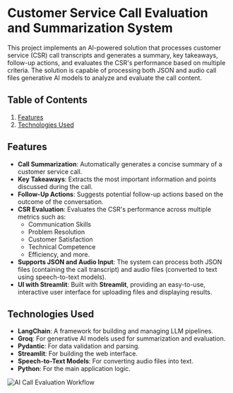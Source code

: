 # **Customer Service Call Evaluation and Summarization System**

This project implements an AI-powered solution that processes customer service (CSR) call transcripts and generates a summary, key takeaways, follow-up actions, and evaluates the CSR's performance based on multiple criteria. The solution is capable of processing both JSON and audio call files generative AI models to analyze and evaluate the call content.

## **Table of Contents**
1. [Features](#features)
2. [Technologies Used](#technologies-used)

## **Features**
- **Call Summarization**: Automatically generates a concise summary of a customer service call.
- **Key Takeaways**: Extracts the most important information and points discussed during the call.
- **Follow-Up Actions**: Suggests potential follow-up actions based on the outcome of the conversation.
- **CSR Evaluation**: Evaluates the CSR's performance across multiple metrics such as:
  - Communication Skills
  - Problem Resolution
  - Customer Satisfaction
  - Technical Competence
  - Efficiency, and more.
- **Supports JSON and Audio Input**: The system can process both JSON files (containing the call transcript) and audio files (converted to text using speech-to-text models).
- **UI with Streamlit**: Built with **Streamlit**, providing an easy-to-use, interactive user interface for uploading files and displaying results.

## **Technologies Used**
- **LangChain**: A framework for building and managing LLM pipelines.
- **Groq**: For generative AI models used for summarization and evaluation.
- **Pydantic**: For data validation and parsing.
- **Streamlit**: For building the web interface.
- **Speech-to-Text Models**: For converting audio files into text.
- **Python**: For the main application logic.

![AI Call Evaluation Workflow](images/workflow.png)

